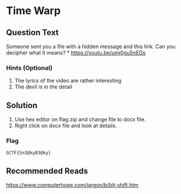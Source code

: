 # Time Warp

## Question Text

Someone sent you a file with a hidden message and this link. Can you decipher what it means? * https://youtu.be/umj0gu5nEGs

### Hints (Optional)
1. The lyrics of the video are rather interesting
2. The devil is in the detail

## Solution
1. Use hex editor on flag.zip and change file to docx file.
2. Right click on docx file and look at details.

### Flag
`GCTF{Sn3@kyB3@ky}`

## Recommended Reads
https://www.computerhope.com/jargon/b/bit-shift.htm